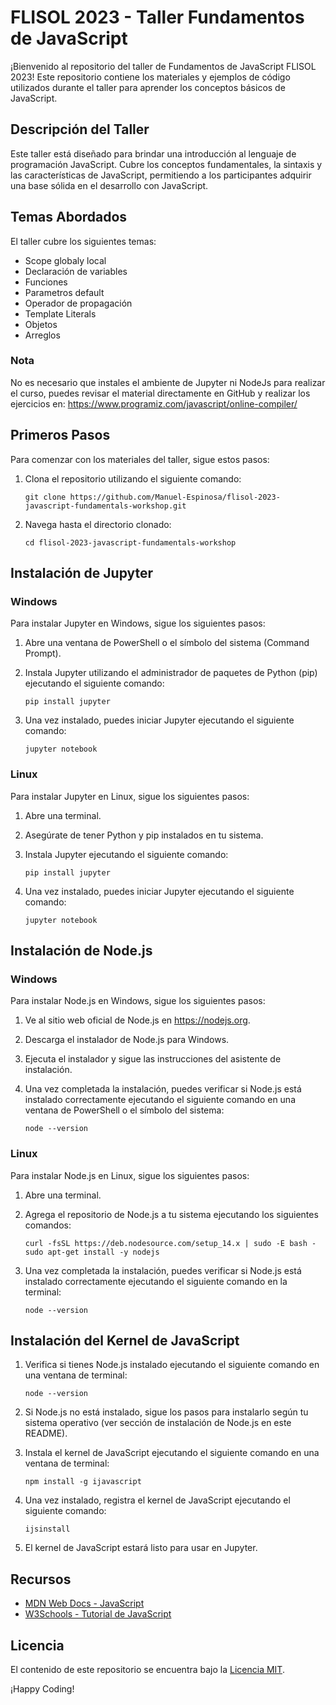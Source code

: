 # FLISOL 2023 - Taller Fundamentos de JavaScript

¡Bienvenido al repositorio del taller de Fundamentos de JavaScript FLISOL 2023! Este repositorio contiene los materiales y ejemplos de código utilizados durante el taller para aprender los conceptos básicos de JavaScript.

## Descripción del Taller
Este taller está diseñado para brindar una introducción al lenguaje de programación JavaScript. Cubre los conceptos fundamentales, la sintaxis y las características de JavaScript, permitiendo a los participantes adquirir una base sólida en el desarrollo con JavaScript.

## Temas Abordados
El taller cubre los siguientes temas:

- Scope globaly local
- Declaración de variables
- Funciones
- Parametros default
- Operador de propagación
- Template Literals
- Objetos
- Arreglos

### Nota
No es necesario que instales el ambiente de Jupyter ni NodeJs para realizar el curso, puedes revisar el material directamente en GitHub y realizar los ejercicios en: https://www.programiz.com/javascript/online-compiler/

## Primeros Pasos
Para comenzar con los materiales del taller, sigue estos pasos:

1. Clona el repositorio utilizando el siguiente comando:

    ```git clone https://github.com/Manuel-Espinosa/flisol-2023-javascript-fundamentals-workshop.git```

2. Navega hasta el directorio clonado:

    ```cd flisol-2023-javascript-fundamentals-workshop```

## Instalación de Jupyter

### Windows
Para instalar Jupyter en Windows, sigue los siguientes pasos:

1. Abre una ventana de PowerShell o el símbolo del sistema (Command Prompt).

2. Instala Jupyter utilizando el administrador de paquetes de Python (pip) ejecutando el siguiente comando:
   
    ```pip install jupyter```

3. Una vez instalado, puedes iniciar Jupyter ejecutando el siguiente comando:

    ```jupyter notebook```


### Linux
Para instalar Jupyter en Linux, sigue los siguientes pasos:

1. Abre una terminal.

2. Asegúrate de tener Python y pip instalados en tu sistema.

3. Instala Jupyter ejecutando el siguiente comando:

    ```pip install jupyter```

4. Una vez instalado, puedes iniciar Jupyter ejecutando el siguiente comando:

    ```jupyter notebook```


## Instalación de Node.js

### Windows
Para instalar Node.js en Windows, sigue los siguientes pasos:

1. Ve al sitio web oficial de Node.js en https://nodejs.org.

2. Descarga el instalador de Node.js para Windows.

3. Ejecuta el instalador y sigue las instrucciones del asistente de instalación.

4. Una vez completada la instalación, puedes verificar si Node.js está instalado correctamente ejecutando el siguiente comando en una ventana de PowerShell o el símbolo del sistema:

    ```node --version```


### Linux
Para instalar Node.js en Linux, sigue los siguientes pasos:

1. Abre una terminal.

2. Agrega el repositorio de Node.js a tu sistema ejecutando los siguientes comandos:

    ```
    curl -fsSL https://deb.nodesource.com/setup_14.x | sudo -E bash -
    sudo apt-get install -y nodejs
    ```

3. Una vez completada la instalación, puedes verificar si Node.js está instalado correctamente ejecutando el siguiente comando en la terminal:
   
    ```node --version```


## Instalación del Kernel de JavaScript

1. Verifica si tienes Node.js instalado ejecutando el siguiente comando en una ventana de terminal:

    ```node --version```

2. Si Node.js no está instalado, sigue los pasos para instalarlo según tu sistema operativo (ver sección de instalación de Node.js en este README).

3. Instala el kernel de JavaScript ejecutando el siguiente comando en una ventana de terminal:

    ```npm install -g ijavascript```

4. Una vez instalado, registra el kernel de JavaScript ejecutando el siguiente comando:

    ```ijsinstall```

5. El kernel de JavaScript estará listo para usar en Jupyter.


## Recursos
- [MDN Web Docs - JavaScript](https://developer.mozilla.org/es/docs/Web/JavaScript)
- [W3Schools - Tutorial de JavaScript](https://www.w3schools.com/js/)


## Licencia
El contenido de este repositorio se encuentra bajo la [Licencia MIT](LICENSE).

¡Happy Coding!